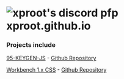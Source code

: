 # ![xproot's discord pfp](https://xproot.neocities.org/assets/img/pfp.png)xproot.github.io

### Projects include

[95-KEYGEN-JS](https://xproot.github.io/95-KEYGEN-JS) - [Github Repository](https://github.com/xproot/95-KEYGEN-JS)

[Workbench 1.x CSS](https://xproot.github.io/Workbench1CSS) - [Github Repository](https://github.com/xproot/Workbench1CSS)
